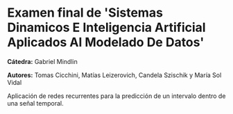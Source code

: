 # Examen final de 'Sistemas Dinamicos E Inteligencia Artificial Aplicados Al Modelado De Datos'

**Cátedra:** Gabriel Mindlin

**Autores:** Tomas Cicchini, Matías Leizerovich, Candela Szischik y María Sol Vidal

Aplicación de redes recurrentes para la predicción de un intervalo dentro de una señal temporal.
